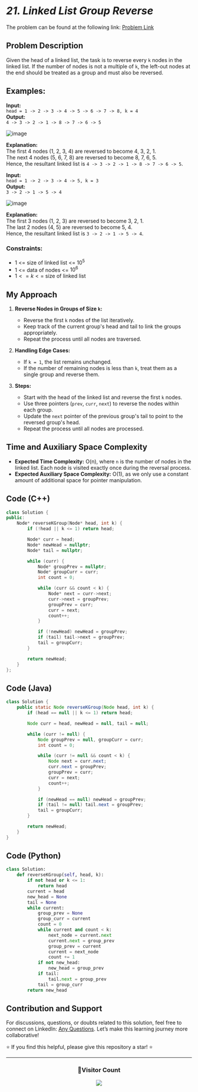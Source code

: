 # _21. Linked List Group Reverse_

The problem can be found at the following link: [Problem Link](https://www.geeksforgeeks.org/problems/reverse-a-linked-list-in-groups-of-given-size/1)

## Problem Description

Given the head of a linked list, the task is to reverse every `k` nodes in the linked list. If the number of nodes is not a multiple of `k`, the left-out nodes at the end should be treated as a group and must also be reversed.

## Examples:

**Input:**  
`head = 1 -> 2 -> 3 -> 4 -> 5 -> 6 -> 7 -> 8, k = 4`  
**Output:**  
`4 -> 3 -> 2 -> 1 -> 8 -> 7 -> 6 -> 5`

![image](https://github.com/user-attachments/assets/388056dd-b4a9-461f-87cf-02fa693672fd)

**Explanation:**  
The first 4 nodes (1, 2, 3, 4) are reversed to become 4, 3, 2, 1.  
The next 4 nodes (5, 6, 7, 8) are reversed to become 8, 7, 6, 5.  
Hence, the resultant linked list is `4 -> 3 -> 2 -> 1 -> 8 -> 7 -> 6 -> 5`.

**Input:**  
`head = 1 -> 2 -> 3 -> 4 -> 5, k = 3`  
**Output:**  
`3 -> 2 -> 1 -> 5 -> 4`

![image](https://github.com/user-attachments/assets/06bf17ba-f494-4b56-9fae-8d69e4b800a1)

**Explanation:**  
The first 3 nodes (1, 2, 3) are reversed to become 3, 2, 1.  
The last 2 nodes (4, 5) are reversed to become 5, 4.  
Hence, the resultant linked list is `3 -> 2 -> 1 -> 5 -> 4`.

### Constraints:

- 1 <= size of linked list <= $10^5$
- 1 <= data of nodes <= $10^6$
- $1 <= k <=$ size of linked list

## My Approach

1. **Reverse Nodes in Groups of Size `k`:**

   - Reverse the first `k` nodes of the list iteratively.
   - Keep track of the current group's head and tail to link the groups appropriately.
   - Repeat the process until all nodes are traversed.

2. **Handling Edge Cases:**

   - If `k = 1`, the list remains unchanged.
   - If the number of remaining nodes is less than `k`, treat them as a single group and reverse them.

3. **Steps:**
   - Start with the head of the linked list and reverse the first `k` nodes.
   - Use three pointers (`prev`, `curr`, `next`) to reverse the nodes within each group.
   - Update the `next` pointer of the previous group's tail to point to the reversed group's head.
   - Repeat the process until all nodes are processed.

## Time and Auxiliary Space Complexity

- **Expected Time Complexity:** O(n), where `n` is the number of nodes in the linked list. Each node is visited exactly once during the reversal process.
- **Expected Auxiliary Space Complexity:** O(1), as we only use a constant amount of additional space for pointer manipulation.

## Code (C++)

```cpp
class Solution {
public:
    Node* reverseKGroup(Node* head, int k) {
        if (!head || k <= 1) return head;

        Node* curr = head;
        Node* newHead = nullptr;
        Node* tail = nullptr;

        while (curr) {
            Node* groupPrev = nullptr;
            Node* groupCurr = curr;
            int count = 0;

            while (curr && count < k) {
                Node* next = curr->next;
                curr->next = groupPrev;
                groupPrev = curr;
                curr = next;
                count++;
            }

            if (!newHead) newHead = groupPrev;
            if (tail) tail->next = groupPrev;
            tail = groupCurr;
        }

        return newHead;
    }
};
```

## Code (Java)

```java
class Solution {
    public static Node reverseKGroup(Node head, int k) {
        if (head == null || k <= 1) return head;

        Node curr = head, newHead = null, tail = null;

        while (curr != null) {
            Node groupPrev = null, groupCurr = curr;
            int count = 0;

            while (curr != null && count < k) {
                Node next = curr.next;
                curr.next = groupPrev;
                groupPrev = curr;
                curr = next;
                count++;
            }

            if (newHead == null) newHead = groupPrev;
            if (tail != null) tail.next = groupPrev;
            tail = groupCurr;
        }

        return newHead;
    }
}
```

## Code (Python)

```python
class Solution:
    def reverseKGroup(self, head, k):
        if not head or k <= 1:
            return head
        current = head
        new_head = None
        tail = None
        while current:
            group_prev = None
            group_curr = current
            count = 0
            while current and count < k:
                next_node = current.next
                current.next = group_prev
                group_prev = current
                current = next_node
                count += 1
            if not new_head:
                new_head = group_prev
            if tail:
                tail.next = group_prev
            tail = group_curr
        return new_head
```

## Contribution and Support

For discussions, questions, or doubts related to this solution, feel free to connect on LinkedIn: [Any Questions](https://www.linkedin.com/in/patel-hetkumar-sandipbhai-8b110525a/). Let’s make this learning journey more collaborative!

⭐ If you find this helpful, please give this repository a star! ⭐

---

<div align="center">
  <h3><b>📍Visitor Count</b></h3>
</div>

<p align="center">
  <img src="https://visitor-badge.laobi.icu/badge?page_id=Hunterdii.GeeksforGeeks-POTD" />
</p>
